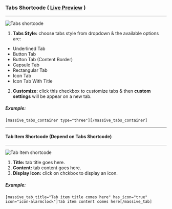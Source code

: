 ### Tabs Shortcode ( [Live Preview](http://massivedemo.lab.themebucket.net/shortcodes/tabs/) )
---

![Tabs shortcode](http://i.imgur.com/fHoh6D5.png)

1. **Tabs Style:** choose tabs style from dropdown & the available options are:
  * Underlined Tab
  * Button Tab
  * Button Tab (Content Border)
  * Capsule Tab
  * Rectangular Tab
  * Icon Tab
  * Icon Tab With Title
2. **Customize:** click this checkbox to customize tabs & then **custom settings** will be appear on a new tab.

##### Example:
```
[massive_tabs_container type="three"][/massive_tabs_container]
```
---
#### Tab Item Shortcode (Depend on Tabs Shortcode)
---

![Tab Item shortcode](http://i.imgur.com/JLzLuOB.png)

1. **Title:** tab title goes here.
2. **Content:** tab content goes here.
3. **Display Icon:** click on chckbox to display an icon.

##### Example:
```
[massive_tab title="Tab item title comes here" has_icon="true" icon="icon-alarmclock"]Tab item content comes here[/massive_tab]
```

